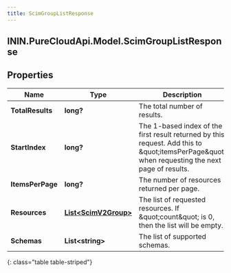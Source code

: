 ```yaml
---
title: ScimGroupListResponse
---
```

## ININ.PureCloudApi.Model.ScimGroupListResponse

## Properties

|Name | Type | Description | Notes|
|------------ | ------------- | ------------- | -------------|
| **TotalResults** | **long?** | The total number of results. | [optional] |
| **StartIndex** | **long?** | The 1-based index of the first result returned by this request. Add this to \&quot;itemsPerPage\&quot; when requesting the next page of results. | [optional] |
| **ItemsPerPage** | **long?** | The number of resources returned per page. | [optional] |
| **Resources** | [**List&lt;ScimV2Group&gt;**](ScimV2Group.html) | The list of requested resources. If \&quot;count\&quot; is 0, then the list will be empty. | [optional] |
| **Schemas** | **List&lt;string&gt;** | The list of supported schemas. | [optional] |
{: class="table table-striped"}


